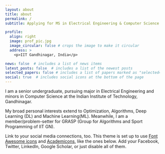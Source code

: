 ```yaml
---
layout: about
title: about
permalink: /
subtitle: Applying for MS in Electrical Engineering & Computer Science (Fall'24)

profile:
  align: right
  image: prof_pic.jpg
  image_circular: false # crops the image to make it circular
  address: >
    <p>IIT Gandhinagar, India</p>

news: false  # includes a list of news items
latest_posts: false  # includes a list of the newest posts
selected_papers: false # includes a list of papers marked as "selected={true}"
social: true  # includes social icons at the bottom of the page
---
```


I am a senior undergraduate, pursuing major in Electrical Engineering and minors in Computer Science at the Indian Institute of Technology, Gandhinagar.

My broad personal interests extend to Optimization, Algorithms, Deep Learning (DL) and Machine Learning(ML). Meanwhile, I am a member/problem-setter for GRASP (Group for Algorithms and Sport Programming of IIT GN).

Link to your social media connections, too. This theme is set up to use [Font Awesome icons](http://fortawesome.github.io/Font-Awesome/) and [Academicons](https://jpswalsh.github.io/academicons/), like the ones below. Add your Facebook, Twitter, LinkedIn, Google Scholar, or just disable all of them.
